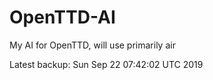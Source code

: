 # OpenTTD-AI
My AI for OpenTTD, will use primarily air

Latest backup: Sun Sep 22 07:42:02 UTC 2019
